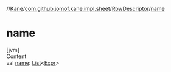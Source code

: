//[Kane](../../index.md)/[com.github.jomof.kane.impl.sheet](../index.md)/[RowDescriptor](index.md)/[name](name.md)



# name  
[jvm]  
Content  
val [name](name.md): [List](https://kotlinlang.org/api/latest/jvm/stdlib/kotlin.collections/-list/index.html)<[Expr](../../com.github.jomof.kane.impl/-expr/index.md)>  



